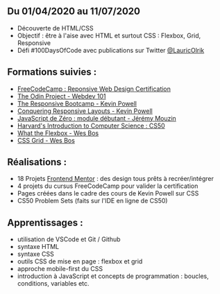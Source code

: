 ## Du 01/04/2020 au 11/07/2020

-   Découverte de HTML/CSS
-   Objectif : être à l'aise avec HTML et surtout CSS : Flexbox, Grid, Responsive
-   Défi #100DaysOfCode avec publications sur Twitter [@LauricOlrik](https://twitter.com/LauricOlrik)

## Formations suivies :

-   [FreeCodeCamp : Reponsive Web Design Certification](https://www.freecodecamp.org/)
-   [The Odin Project - Webdev 101](https://www.theodinproject.com/courses/html-and-css)
-   [The Responsive Bootcamp - Kevin Powell](https://scrimba.com/learn/responsive)
-   [Conquering Responsive Layouts - Kevin Powell](https://courses.kevinpowell.co/courses/conquering-responsive-layouts)
-   [JavaScript de Zéro : module débutant - Jérémy Mouzin](https://www.javascriptdezero.com/module-debutant)
-   [Harvard's Introduction to Computer Science : CS50](https://cs50.harvard.edu/college/2020/fall/)
-   [What the Flexbox - Wes Bos](https://flexbox.io/)
-   [CSS Grid - Wes Bos](https://cssgrid.io/)

## Réalisations :

-   18 Projets [Frontend Mentor](https://www.frontendmentor.io/) : des design tous prêts à recréer/intégrer
-   4 projets du cursus FreeCodeCamp pour valider la certification
-   Pages créées dans le cadre des cours de Kevin Powell sur CSS
-   CS50 Problem Sets (faits sur l'IDE en ligne de CS50)

## Apprentissages :

-   utilisation de VSCode et Git / Github
-   syntaxe HTML
-   syntaxe CSS
-   outils CSS de mise en page : flexbox et grid
-   approche mobile-first du CSS
-   introduction à JavaScript et concepts de programmation : boucles, conditions, variables etc.